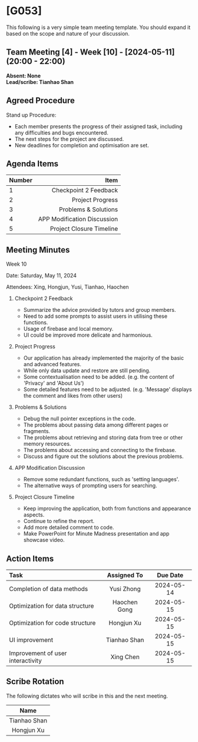 # [G053]
This following is a very simple team meeting template. You should expand it based on the scope and nature of your discussion.

## Team Meeting [4] - Week [10] - [2024-05-11] (20:00 - 22:00)
**Absent: None**
<br>
**Lead/scribe: Tianhao Shan**

## Agreed Procedure
Stand up Procedure:
- Each member presents the progress of their assigned task, including any difficulties and bugs encountered.
- The next steps for the project are discussed.
- New deadlines for completion and optimisation are set.


## Agenda Items
| Number |                        Item |
|:-------|----------------------------:|
| 1      |       Checkpoint 2 Feedback |
| 2      |            Project Progress |
| 3      |        Problems & Solutions |
| 4      | APP Modification Discussion |
| 5      |    Project Closure Timeline |

## Meeting Minutes
Week 10

Date: Saturday, May 11, 2024

Attendees: Xing, Hongjun, Yusi, Tianhao, Haochen

1. Checkpoint 2 Feedback
    - Summarize the advice provided by tutors and group members.
    - Need to add some prompts to assist users in utilising these functions.
    - Usage of firebase and local memory.
    - UI could be improved more delicate and harmonious.


2. Project Progress
    - Our application has already implemented the majority of the basic and advanced features.
    - While only data update and restore are still pending.
    - Some contextualisation need to be added. (e.g. the content of 'Privacy' and 'About Us')
    - Some detailed features need to be adjusted. (e.g. 'Message' displays the comment and likes from other users)


3. Problems & Solutions
    - Debug the null pointer exceptions in the code.
    - The problems about passing data among different pages or fragments.
    - The problems about retrieving and storing data from tree or other memory resources.
    - The problems about accessing and connecting to the firebase.
    - Discuss and figure out the solutions about the previous problems.


4. APP Modification Discussion
    - Remove some redundant functions, such as 'setting languages'.
    - The alternative ways of prompting users for searching.


5. Project Closure Timeline
    - Keep improving the application, both from functions and appearance aspects.
    - Continue to refine the report.
    - Add more detailed comment to code.
    - Make PowerPoint for Minute Madness presentation and app showcase video.


## Action Items
| Task                              | Assigned To  |  Due Date  |
|:----------------------------------|:------------:|:----------:|
| Completion of data methods        |  Yusi Zhong  | 2024-05-14 |
| Optimization for data structure   | Haochen Gong | 2024-05-15 |
| Optimization for code structure   |  Hongjun Xu  | 2024-05-15 |
| UI improvement                    | Tianhao Shan | 2024-05-15 |
| Improvement of user interactivity |  Xing Chen   | 2024-05-15 |



## Scribe Rotation
The following dictates who will scribe in this and the next meeting.

|     Name      |
|:-------------:|
| Tianhao Shan  |
| Hongjun Xu    |